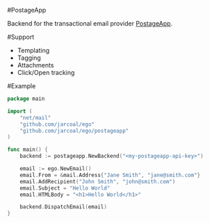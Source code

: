 #PostageApp

Backend for the transactional email provider [PostageApp](http://postageapp.com/).

#Support

* Templating
* Tagging
* Attachments
* Click/Open tracking

#Example

```go
package main

import (
	"net/mail"
	"github.com/jarcoal/ego"
	"github.com/jarcoal/ego/postageapp"
)

func main() {
	backend := postageapp.NewBackend("<my-postageapp-api-key>")

	email := ego.NewEmail()
	email.From = &mail.Address{"Jane Smith", "jane@smith.com"}
	email.AddRecipient("John Smith", "john@smith.com")
	email.Subject = "Hello World"
	email.HTMLBody = "<h1>Hello World</h1>"

	backend.DispatchEmail(email)
}
```